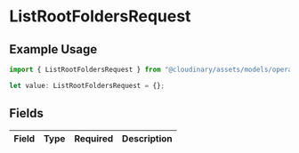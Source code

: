 # ListRootFoldersRequest

## Example Usage

```typescript
import { ListRootFoldersRequest } from "@cloudinary/assets/models/operations";

let value: ListRootFoldersRequest = {};
```

## Fields

| Field       | Type        | Required    | Description |
| ----------- | ----------- | ----------- | ----------- |
